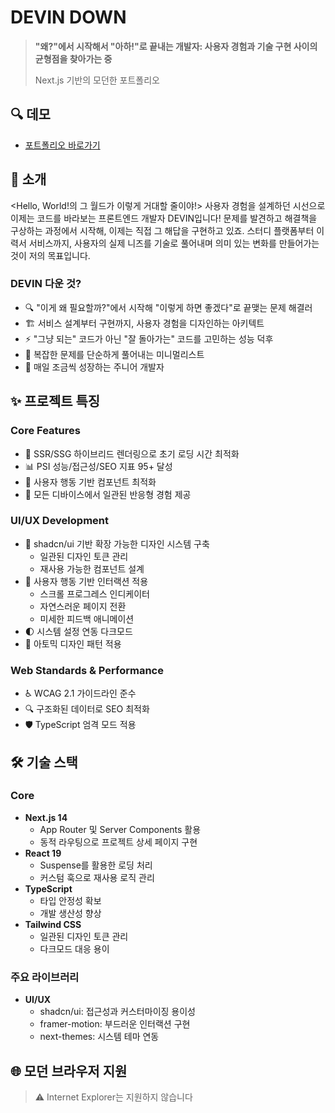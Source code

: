 # DEVIN DOWN

> **"왜?"에서 시작해서 "아하!"로 끝내는 개발자: 사용자 경험과 기술 구현 사이의 균형점을 찾아가는 중**
>
> Next.js 기반의 모던한 포트폴리오

## 🔍 데모
- [포트폴리오 바로가기](https://#)

## 🎯 소개

<Hello, World!의 그 월드가 이렇게 거대할 줄이야!>
 사용자 경험을 설계하던 시선으로 이제는 코드를 바라보는 프론트엔드 개발자 DEVIN입니다!
 문제를 발견하고 해결책을 구상하는 과정에서 시작해, 이제는 직접 그 해답을 구현하고 있죠.
 스터디 플랫폼부터 이력서 서비스까지, 사용자의 실제 니즈를 기술로 풀어내며
 의미 있는 변화를 만들어가는 것이 저의 목표입니다.

### DEVIN 다운 것?
- 🔍 "이게 왜 필요할까?"에서 시작해 "이렇게 하면 좋겠다"로 끝맺는 문제 해결러
- 🏗️ 서비스 설계부터 구현까지, 사용자 경험을 디자인하는 아키텍트
- ⚡ "그냥 되는" 코드가 아닌 "잘 돌아가는" 코드를 고민하는 성능 덕후
- 🎯 복잡한 문제를 단순하게 풀어내는 미니멀리스트
- 🌱 매일 조금씩 성장하는 주니어 개발자

## ✨ 프로젝트 특징

### Core Features
- 🚀 SSR/SSG 하이브리드 렌더링으로 초기 로딩 시간 최적화
- 📊 PSI 성능/접근성/SEO 지표 95+ 달성
- 🎯 사용자 행동 기반 컴포넌트 최적화
- 📱 모든 디바이스에서 일관된 반응형 경험 제공

### UI/UX Development
- 🎨 shadcn/ui 기반 확장 가능한 디자인 시스템 구축
  - 일관된 디자인 토큰 관리
  - 재사용 가능한 컴포넌트 설계
- 🌊 사용자 행동 기반 인터랙션 적용
  - 스크롤 프로그레스 인디케이터
  - 자연스러운 페이지 전환
  - 미세한 피드백 애니메이션
- 🌓 시스템 설정 연동 다크모드
- 🧩 아토믹 디자인 패턴 적용

### Web Standards & Performance
- ♿ WCAG 2.1 가이드라인 준수
- 🔍 구조화된 데이터로 SEO 최적화
- 🛡️ TypeScript 엄격 모드 적용

## 🛠️ 기술 스택

### Core
- **Next.js 14**
  - App Router 및 Server Components 활용
  - 동적 라우팅으로 프로젝트 상세 페이지 구현
- **React 19**
  - Suspense를 활용한 로딩 처리
  - 커스텀 훅으로 재사용 로직 관리
- **TypeScript**
  - 타입 안정성 확보
  - 개발 생산성 향상
- **Tailwind CSS**
  - 일관된 디자인 토큰 관리
  - 다크모드 대응 용이

### 주요 라이브러리
- **UI/UX**
  - shadcn/ui: 접근성과 커스터마이징 용이성
  - framer-motion: 부드러운 인터랙션 구현
  - next-themes: 시스템 테마 연동

## 🌐 모던 브라우저 지원
> ⚠️ Internet Explorer는 지원하지 않습니다